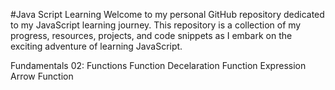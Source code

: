 #Java Script Learning 
Welcome to my personal GitHub repository dedicated to my JavaScript learning journey. This repository is a collection of my progress, resources, projects, and code snippets as I embark on the exciting adventure of learning JavaScript.

Fundamentals 02:
Functions
	Function Decelaration
	Function Expression
	Arrow Function 
